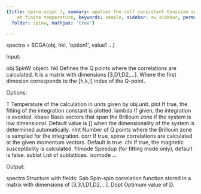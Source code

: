 ```yaml
---
{title: spinw.scga( ), summary: applies the self consistent Gaussian approximation
    at finite temperature, keywords: sample, sidebar: sw_sidebar, permalink: spinw_scga.html,
  folder: spinw, mathjax: 'true'}

---
```

 
spectra = SCGA(obj, hkl, 'option1', value1 ...)
 
Input:
 
obj       SpinW object.
hkl       Defines the Q points where the correlations are calculated. It
          is a matrix with dimensions [3,D1,D2,...]. Where the first
          dimesion corresponds to the [h,k,l] index of the Q-point.
 
Options:
 
T         Temperature of the calculation in units given by obj.unit.
plot      If true, the fitting of the integration constant is plotted.
lambda    If given, the integration is avoided.
kbase     Basis vectors that span the Brillouin zone if the system is low
          dimensional. Default value is [] when the dimensionality of the
          system is determined automatically.
nInt      Number of Q points where the Brillouin zone is sampled for the
          integration.
corr      If true, spinw correlations are calculated at the given
          momentum vectors. Default is true.
chi       If true, the magnetic susceptibility is calculated.
fitmode       Speedup (for fitting mode only), default is false.
sublat    List of sublattices.
isomode   ...
 
Output:
 
spectra   Structure with fields:
  Sab     Spin-spin correlation function stored in a matrix with
          dimensions of [3,3,1,D1,D2,...].
  Dopt    Optimum value of D.
 

